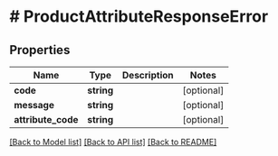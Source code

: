 # # ProductAttributeResponseError


## Properties 


Name | Type | Description | Notes
------------ | ------------- | ------------- | -------------
**code**| **string** |   | [optional]
**message**| **string** |   | [optional]
**attribute_code**| **string** |   | [optional]


[[Back to Model list]](../../README.md#models) [[Back to API list]](../../README.md#endpoints) [[Back to README]](../../README.md)

